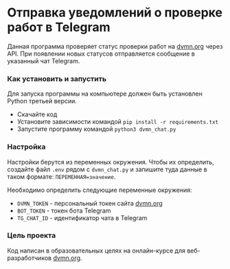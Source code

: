 # Отправка уведомлений о проверке работ в Telegram

Данная программа проверяет статус проверки работ на [dvmn.org](https://dvmn.org/) через API. При появлении новых статусов отправляется сообщение в указанный чат Telegram.

### Как установить и запустить

Для запуска программы на компьютере должен быть установлен Python третьей версии. 

- Скачайте код
- Установите зависимости командой `pip install -r requirements.txt`
- Запустите программу командой `python3 dvmn_chat.py`

### Настройка

Настройки берутся из переменных окружения. Чтобы их определить, создайте файл `.env` рядом с `dvmn_chat.py` и запишите туда данные в таком формате: `ПЕРЕМЕННАЯ=значение`.

Необходимо определить следующие переменные окружения:
- `DVMN_TOKEN` - персональный токен сайта [dvmn.org](https://dvmn.org/api/docs/)
- `BOT_TOKEN` - токен бота Telegram
- `TG_CHAT_ID` - идентификатор чата в Telegram

### Цель проекта

Код написан в образовательных целях на онлайн-курсе для веб-разработчиков [dvmn.org](https://dvmn.org/).